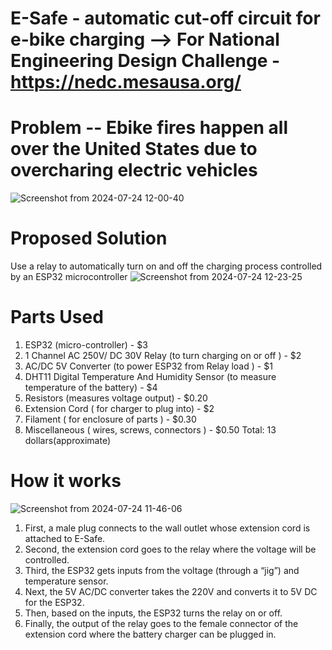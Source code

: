 # E-Safe - automatic cut-off circuit for e-bike charging --> For National Engineering Design Challenge - https://nedc.mesausa.org/

# Problem -- Ebike fires happen all over the United States due to overcharing electric vehicles
![Screenshot from 2024-07-24 12-00-40](https://github.com/user-attachments/assets/12ed4b0a-d624-42b0-adb9-f0bf418dfadf)

# Proposed Solution 
Use a relay to automatically turn on and off the charging process controlled by an ESP32 microcontroller
![Screenshot from 2024-07-24 12-23-25](https://github.com/user-attachments/assets/66a2159d-fcd4-45ce-bdf1-cf8128ce2fa2)

# Parts Used
1. ESP32  (micro-controller) - $3
2. 1 Channel AC 250V/ DC 30V Relay (to turn charging on or off ) - $2
3. AC/DC 5V Converter (to power ESP32 from Relay load ) - $1
4. DHT11 Digital Temperature And Humidity Sensor (to measure temperature of the battery) - $4
5. Resistors (measures voltage output) - $0.20
6. Extension Cord ( for charger to plug into) - $2
7. Filament ( for enclosure of parts ) - $0.30
8. Miscellaneous ( wires, screws, connectors ) - $0.50
Total: 13 dollars(approximate)

# How it works
![Screenshot from 2024-07-24 11-46-06](https://github.com/user-attachments/assets/b6f24d2d-bcd3-4872-a48b-c902c6c23dd9)

1. First, a male plug connects to the wall outlet whose extension cord is attached to E-Safe.
2. Second, the extension cord goes to the relay where the voltage will be controlled.
3. Third, the ESP32 gets inputs from the voltage (through a “jig”) and temperature sensor.
4. Next, the 5V AC/DC converter takes the 220V and converts it to 5V DC for the ESP32.
5. Then, based on the inputs, the ESP32 turns the relay on or off.
6. Finally, the output of the relay goes to the female connector of the extension cord where the battery charger can be plugged in.









